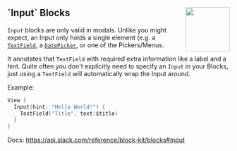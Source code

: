 <h2>`Input` Blocks
  <img src="https://zeezide.com/img/blocksui/SwiftBlocksUIIcon256.png"
       align="right" width="100" height="100" />
</h2>

`Input` blocks are only valid in modals. Unlike you might expect, an
Input only holds a single element 
(e.g. a 
[`TextField`](../Elements/TextField.md), 
a [`DatePicker`](../Elements/DatePicker.md),
or one of the Pickers/Menus.

It annotates that `TextField` with required extra information like a label
and a hint.
Quite often you don't explicitly need to specify an `Input` in your Blocks,
just using a `TextField` will automatically wrap the Input around.

Example:

```swift
View {
  Input(hint: "Hello World!") {
    TextField("Title", text:$title)
  }
}
```

Docs: https://api.slack.com/reference/block-kit/blocks#input
